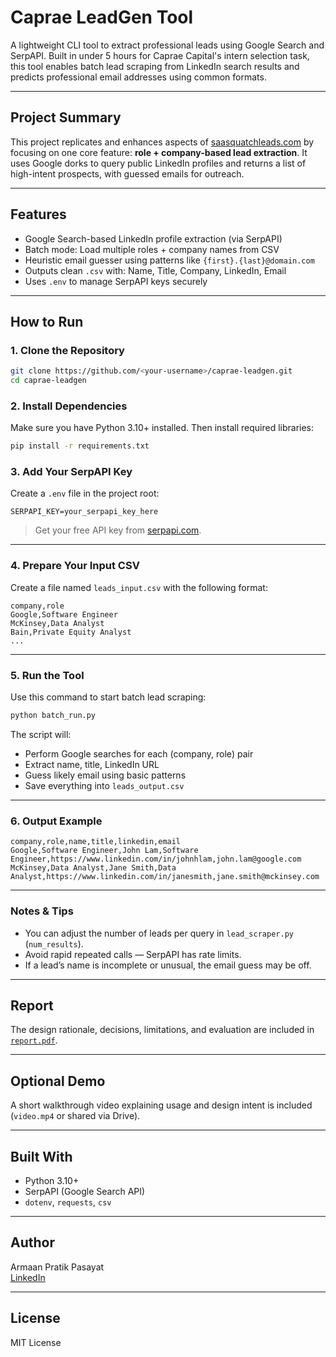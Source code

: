 # Caprae LeadGen Tool

A lightweight CLI tool to extract professional leads using Google Search and SerpAPI. Built in under 5 hours for Caprae Capital's intern selection task, this tool enables batch lead scraping from LinkedIn search results and predicts professional email addresses using common formats.

---

## Project Summary

This project replicates and enhances aspects of [saasquatchleads.com](https://www.saasquatchleads.com) by focusing on one core feature: **role + company-based lead extraction**. It uses Google dorks to query public LinkedIn profiles and returns a list of high-intent prospects, with guessed emails for outreach.

---

## Features

-  Google Search-based LinkedIn profile extraction (via SerpAPI)
-  Batch mode: Load multiple roles + company names from CSV
-  Heuristic email guesser using patterns like `{first}.{last}@domain.com`
-  Outputs clean `.csv` with: Name, Title, Company, LinkedIn, Email
-  Uses `.env` to manage SerpAPI keys securely

---

## How to Run

### 1. Clone the Repository

```bash
git clone https://github.com/<your-username>/caprae-leadgen.git
cd caprae-leadgen
```

### 2. Install Dependencies

Make sure you have Python 3.10+ installed. Then install required libraries:

```bash
pip install -r requirements.txt
```

### 3. Add Your SerpAPI Key

Create a `.env` file in the project root:

```
SERPAPI_KEY=your_serpapi_key_here
```

>  Get your free API key from [serpapi.com](https://serpapi.com/).

---

### 4. Prepare Your Input CSV

Create a file named `leads_input.csv` with the following format:

```csv
company,role
Google,Software Engineer
McKinsey,Data Analyst
Bain,Private Equity Analyst
...
```

---

### 5. Run the Tool

Use this command to start batch lead scraping:

```bash
python batch_run.py
```

The script will:
- Perform Google searches for each (company, role) pair
- Extract name, title, LinkedIn URL
- Guess likely email using basic patterns
- Save everything into `leads_output.csv`

---

### 6. Output Example

```csv
company,role,name,title,linkedin,email
Google,Software Engineer,John Lam,Software Engineer,https://www.linkedin.com/in/johnhlam,john.lam@google.com
McKinsey,Data Analyst,Jane Smith,Data Analyst,https://www.linkedin.com/in/janesmith,jane.smith@mckinsey.com
```

---

### Notes & Tips

- You can adjust the number of leads per query in `lead_scraper.py` (`num_results`).
- Avoid rapid repeated calls — SerpAPI has rate limits.
- If a lead’s name is incomplete or unusual, the email guess may be off.

---

## Report

The design rationale, decisions, limitations, and evaluation are included in [`report.pdf`](./report.pdf).

---

## Optional Demo

A short walkthrough video explaining usage and design intent is included (`video.mp4` or shared via Drive).

---

## Built With

- Python 3.10+
- SerpAPI (Google Search API)
- `dotenv`, `requests`, `csv`

---

## Author

Armaan Pratik Pasayat  
[LinkedIn](https://www.linkedin.com/in/armaan-pratik-pasayat-59a214358)

---

## License

MIT License 
